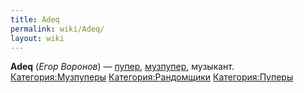 ```yaml
---
title: Adeq
permalink: wiki/Adeq/
layout: wiki
---
```


**Adeq** (*Егор Воронов*) — [пупер](Пуперы "wikilink"),
[музпупер](Музпуперы "wikilink"), музыкант.
[Категория:Музпуперы](Категория:Музпуперы "wikilink")
[Категория:Рандомщики](Категория:Рандомщики "wikilink")
[Категория:Пуперы](Категория:Пуперы "wikilink")
